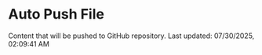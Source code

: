 # Auto Push File

Content that will be pushed to GitHub repository.
Last updated: 07/30/2025, 02:09:41 AM